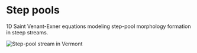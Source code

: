 # Step pools
1D Saint Venant-Exner equations modeling step-pool morphology formation in steep streams.

![Step-pool stream in Vermont]("Step_pool.jpg")
